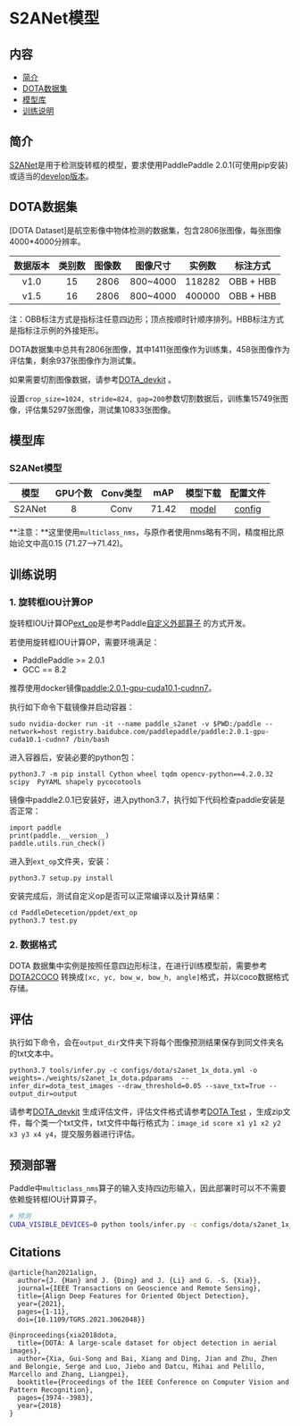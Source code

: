 # S2ANet模型

## 内容
- [简介](#简介)
- [DOTA数据集](#DOTA数据集)
- [模型库](#模型库)
- [训练说明](#训练说明)

## 简介

[S2ANet](https://arxiv.org/pdf/2008.09397.pdf)是用于检测旋转框的模型，要求使用PaddlePaddle 2.0.1(可使用pip安装) 或适当的[develop版本](https://www.paddlepaddle.org.cn/documentation/docs/zh/develop/install/Tables.html#whl-release)。


## DOTA数据集
[DOTA Dataset]是航空影像中物体检测的数据集，包含2806张图像，每张图像4000*4000分辨率。

|  数据版本  |  类别数  |   图像数   |  图像尺寸  |    实例数    |     标注方式     |
|:--------:|:-------:|:---------:|:---------:| :---------:| :------------: |
|   v1.0   |   15    |   2806    | 800~4000  |   118282    |   OBB + HBB     |
|   v1.5   |   16    |   2806    | 800~4000  |   400000    |   OBB + HBB     |

注：OBB标注方式是指标注任意四边形；顶点按顺时针顺序排列。HBB标注方式是指标注示例的外接矩形。

DOTA数据集中总共有2806张图像，其中1411张图像作为训练集，458张图像作为评估集，剩余937张图像作为测试集。

如果需要切割图像数据，请参考[DOTA_devkit](https://github.com/CAPTAIN-WHU/DOTA_devkit) 。

设置`crop_size=1024, stride=824, gap=200`参数切割数据后，训练集15749张图像，评估集5297张图像，测试集10833张图像。

## 模型库

### S2ANet模型

|     模型     | GPU个数  |  Conv类型  |   mAP    |   模型下载   |   配置文件   |
|:-----------:|:-------:|:----------:|:--------:| :----------:| :---------: |
|   S2ANet    |    8    |   Conv     |   71.42  |  [model](https://paddledet.bj.bcebos.com/models/s2anet_conv_1x_dota.pdparams) | [config](https://github.com/PaddlePaddle/PaddleDetection/tree/develop/configs/dota/s2anet_conv_1x_dota.yml)                   |

**注意：**这里使用`multiclass_nms`，与原作者使用nms略有不同，精度相比原始论文中高0.15 (71.27-->71.42)。

## 训练说明

### 1. 旋转框IOU计算OP

旋转框IOU计算OP[ext_op](../../ppdet/ext_op)是参考Paddle[自定义外部算子](https://www.paddlepaddle.org.cn/documentation/docs/zh/guides/07_new_op/new_custom_op.html) 的方式开发。

若使用旋转框IOU计算OP，需要环境满足：
- PaddlePaddle >= 2.0.1
- GCC == 8.2

推荐使用docker镜像[paddle:2.0.1-gpu-cuda10.1-cudnn7](registry.baidubce.com/paddlepaddle/paddle:2.0.1-gpu-cuda10.1-cudnn7)。

执行如下命令下载镜像并启动容器：
```
sudo nvidia-docker run -it --name paddle_s2anet -v $PWD:/paddle --network=host registry.baidubce.com/paddlepaddle/paddle:2.0.1-gpu-cuda10.1-cudnn7 /bin/bash
```

进入容器后，安装必要的python包：
```
python3.7 -m pip install Cython wheel tqdm opencv-python==4.2.0.32 scipy  PyYAML shapely pycocotools
```

镜像中paddle2.0.1已安装好，进入python3.7，执行如下代码检查paddle安装是否正常：
```
import paddle
print(paddle.__version__)
paddle.utils.run_check()
```

进入到`ext_op`文件夹，安装：
```
python3.7 setup.py install
```

安装完成后，测试自定义op是否可以正常编译以及计算结果：
```
cd PaddleDetecetion/ppdet/ext_op
python3.7 test.py
```

### 2. 数据格式
DOTA 数据集中实例是按照任意四边形标注，在进行训练模型前，需要参考[DOTA2COCO](https://github.com/CAPTAIN-WHU/DOTA_devkit/blob/master/DOTA2COCO.py) 转换成`[xc, yc, bow_w, bow_h, angle]`格式，并以coco数据格式存储。

## 评估

执行如下命令，会在`output_dir`文件夹下将每个图像预测结果保存到同文件夹名的txt文本中。
```
python3.7 tools/infer.py -c configs/dota/s2anet_1x_dota.yml -o weights=./weights/s2anet_1x_dota.pdparams  --infer_dir=dota_test_images --draw_threshold=0.05 --save_txt=True --output_dir=output
```


请参考[DOTA_devkit](https://github.com/CAPTAIN-WHU/DOTA_devkit) 生成评估文件，评估文件格式请参考[DOTA Test](http://captain.whu.edu.cn/DOTAweb/tasks.html) ，生成zip文件，每个类一个txt文件，txt文件中每行格式为：`image_id score x1 y1 x2 y2 x3 y3 x4 y4`，提交服务器进行评估。

## 预测部署

Paddle中`multiclass_nms`算子的输入支持四边形输入，因此部署时可以不不需要依赖旋转框IOU计算算子。

```bash
# 预测
CUDA_VISIBLE_DEVICES=0 python tools/infer.py -c configs/dota/s2anet_1x_dota.yml -o weights=model.pdparams --infer_img=demo/P0072__1.0__0___0.png --use_gpu=True
```


## Citations
```
@article{han2021align,  
  author={J. {Han} and J. {Ding} and J. {Li} and G. -S. {Xia}},  
  journal={IEEE Transactions on Geoscience and Remote Sensing},  
  title={Align Deep Features for Oriented Object Detection},  
  year={2021},
  pages={1-11},  
  doi={10.1109/TGRS.2021.3062048}}

@inproceedings{xia2018dota,
  title={DOTA: A large-scale dataset for object detection in aerial images},
  author={Xia, Gui-Song and Bai, Xiang and Ding, Jian and Zhu, Zhen and Belongie, Serge and Luo, Jiebo and Datcu, Mihai and Pelillo, Marcello and Zhang, Liangpei},
  booktitle={Proceedings of the IEEE Conference on Computer Vision and Pattern Recognition},
  pages={3974--3983},
  year={2018}
}
```
